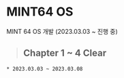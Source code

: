 # MINT64 OS
MINT 64 OS 개발 (2023.03.03 ~ 진행 중)

> ## Chapter 1 ~ 4 Clear
    * 2023.03.03 ~ 2023.03.08

